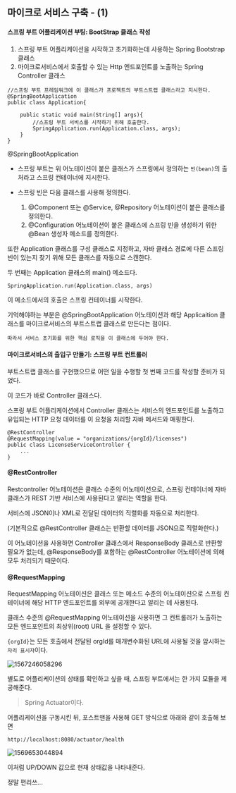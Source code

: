 ## 마이크로 서비스 구축 - (1)

#### 스프링 부트 어플리케이션 부팅: BootStrap 클래스 작성

1. 스프링 부트 어플리케이션을 시작하고 초기화하는데 사용하는 Spring Bootstrap 클래스
2. 마이크로서비스에서 호출할 수 있는 Http 엔드포인트를 노출하는 Spring Controller 클래스

```
//스프링 부트 프레임워크에 이 클래스가 프로젝트의 부트스트랩 클래스라고 지시한다.
@SpringBootApplication
public class Application{
	
	public static void main(String[] args){
		//스프링 부트 서비스를 시작하기 위해 호출한다.
		SpringApplication.run(Application.class, args);
	}
}
```



@SpringBootApplication

- 스프링 부트는 위 어노테이션이 붙은 클래스가 스프링에서 정의하는 `빈(bean)`의 출처라고 스프링 컨테이너에 지시한다.
- 스프링 빈은 다음 클래스를 사용해 정의한다.



	1. @Component 또는 @Service, @Repository 어노테이션이 붙은 클래스를 정의한다.
 	2. @Configuration 어노테이션이 붙은 클래스에 스프링 빈을 생성하기 위한 @Bean 생성자 메소드를 정의한다.



또한 Application 클래스를 구성 클래스로 지정하고, 자바 클래스 경로에 다른 스프링 빈이 있는지 찾기 위해 모든 클래스를 자동으로 스캔한다.

두 번째는 Application 클래스의 main() 메소드다.

```
SpringApplication.run(Application.class, args)
```

이 메소드에서의 호출은 스프링 컨테이너를 시작한다.



기억해야하는 부분은 @SpringBootApplication 어노테이션과 해당 Applicaition 클래스를 마이크로서비스의 부트스트랩 클래스로 만든다는 점이다. 

`따라서 서비스 초기화를 위한 핵심 로직을 이 클래스에 두어야 한다.`



#### 마이크로서비스의 출입구 만들기: 스프링 부트 컨트롤러

부트스트랩 클래스를 구현했으므로 어떤 일을 수행할 첫 번째 코드를 작성할 준비가 되었다.

이 코드가 바로 Controller 클래스다.



스프링 부트 어플리케이션에서 Controller 클래스는 서비스의 엔드포인트를 노출하고 유입되는 HTTP 요청 데이터를 이 요청을 처리할 자바 메서드와 매핑한다.



```
@RestController
@RequestMapping(value = "organizations/{orgId}/licenses")
public class LicenseServiceController {
	...
}

```



#### @RestController

Restcontroller 어노테이션은 클래스 수준의 어노테이션으로, 스프링 컨테이너에 자바 클래스가 REST 기반 서비스에 사용된다고 알리는 역할을 한다.

서비스에 JSON이나 XML로 전달된 데이터의 직렬화를 자동으로 처리한다.

(기본적으로 @RestController 클래스는 반환할 데이터를 JSON으로 직렬화한다.)

이 어노테이션을 사용하면 Controller 클래스에서 ResponseBody 클래스로 반환할 필요가 없는데, @ResponseBody를 포함하는 @RestController 어노테이션에 의해 모두 처리되기 때문이다.



#### @RequestMapping

RequestMapping 어노테이션은 클래스 또는 메소드 수준의 어노테이션으로 스프링 컨테이너에 해당 HTTP 엔드포인트를 외부에 공개한다고 알리는 데 사용된다.

클래스 수준의 @RequestMapping 어노테이션을 사용하면 그 컨트롤러가 노출하는 모든 엔드포인트의 최상위(root) URL 을 설정할 수 있다.

`{orgId}`는 모든 호출에서 전달된 orgId를 매개변수화된 URL에 사용될 것을 암시하는 `자리 표시자`이다.

![1567246058296](C:\Users\Lenovo\AppData\Roaming\Typora\typora-user-images\1567246058296.png)



별도로 어플리케이션의 상태를 확인하고 싶을 때, 스프링 부트에서는 한 가지 모듈을 제공해준다.

>  Spring Actuator이다.



어플리케이션을 구동시킨 뒤, 포스트맨을 사용해 GET 방식으로 아래와 같이 호출해 보면

```
http://localhost:8080/actuator/health
```

![1569653044894](C:\Users\Lenovo\AppData\Roaming\Typora\typora-user-images\1569653044894.png)

이처럼 UP/DOWN 값으로 현재 상태값을 나타내준다.

정말 편리쓰...